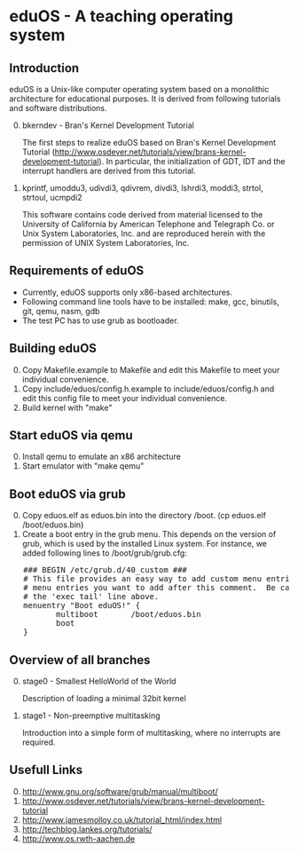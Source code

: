 eduOS - A teaching operating system
===================================

Introduction
------------

eduOS is a Unix-like computer operating system based on a monolithic architecture for educational purposes.
It is derived from following tutorials and software distributions.
 
0. bkerndev - Bran's Kernel Development Tutorial

   The first steps to realize eduOS based on Bran's Kernel Development 
   Tutorial (http://www.osdever.net/tutorials/view/brans-kernel-development-tutorial).
   In particular, the initialization of GDT, IDT and the interrupt handlers are derived
   from this tutorial.

1. kprintf, umoddu3, udivdi3, qdivrem, divdi3, lshrdi3, moddi3, strtol, strtoul, ucmpdi2

   This software contains code derived from material licensed
   to the University of California by American Telephone and Telegraph
   Co. or Unix System Laboratories, Inc. and are reproduced herein with
   the permission of UNIX System Laboratories, Inc.


Requirements of eduOS
---------------------

* Currently, eduOS supports only x86-based architectures.
* Following command line tools have to be installed:
  make, gcc, binutils, git, qemu, nasm, gdb
* The test PC has to use grub as bootloader.

Building eduOS
--------------

0. Copy Makefile.example to Makefile and edit this Makefile to meet your individual convenience.
1. Copy include/eduos/config.h.example to include/eduos/config.h and edit this config file to 
   meet your individual convenience.
2. Build kernel with "make"

Start eduOS via qemu
--------------------
0. Install qemu to emulate an x86 architecture
1. Start emulator with "make qemu"

Boot eduOS via grub
-------------------
0. Copy eduos.elf as eduos.bin into the directory /boot. (cp eduos.elf /boot/eduos.bin)
1. Create a boot entry in the grub menu. This depends on the version of grub, which is used by 
   the installed Linux system. For instance, we added following lines to /boot/grub/grub.cfg:

<pre>
   ### BEGIN /etc/grub.d/40_custom ###
   # This file provides an easy way to add custom menu entries.  Simply type the
   # menu entries you want to add after this comment.  Be careful not to change
   # the 'exec tail' line above.
   menuentry "Boot eduOS!" {
          multiboot       /boot/eduos.bin
          boot
   }
</pre>

Overview of all branches
------------------------
0. stage0 - Smallest HelloWorld of the World 

   Description of loading a minimal 32bit kernel

1. stage1 - Non-preemptive multitasking

   Introduction into a simple form of multitasking, where no interrupts are
   required.

Usefull Links
-------------
0. http://www.gnu.org/software/grub/manual/multiboot/
1. http://www.osdever.net/tutorials/view/brans-kernel-development-tutorial
2. http://www.jamesmolloy.co.uk/tutorial_html/index.html
3. http://techblog.lankes.org/tutorials/
4. http://www.os.rwth-aachen.de
